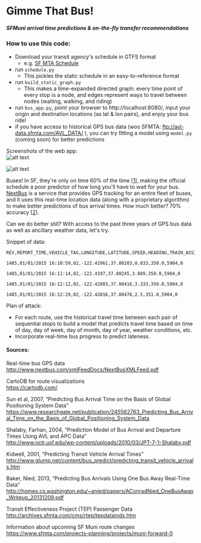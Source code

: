# Gimme That Bus!
##### SFMuni arrival time predictions & on-the-fly transfer recommendations


### How to use this code:
- Download your transit agency's schedule in GTFS format
  - e.g. [SF MTA Schedule]
- run `schedule.py`
  - This pickles the static schedule in an easy-to-reference format
- run `build_static_graph.py`
  - This makes a time-expanded directed graph: every time point of every stop is a node, and edges represent ways to travel between nodes (waiting, walking, and riding)
- run `bus_app.py`, point your browser to http://localhost:8080/, input your origin and destination locations (as lat & lon pairs), and enjoy your bus ride!
- if you have access to historical GPS bus data (woo SFMTA: ftp://avl-data.sfmta.com/AVL_DATA/ ), you can try fitting a model using `model.py` (coming soon) for better predictions

Screenshots of the web app:<br>
![alt text](https://github.com/mosesmarsh/gimme-bus/static/screenshot1.png "App screenshot 1")


![alt text](https://github.com/mosesmarsh/gimme-bus/static/screenshot2.png "App screenshot 2")

Buses! In SF, they're only on time 60% of the time [[1]], making the official schedule a poor predictor of how long you'll have to wait for your bus. [NextBus] is a service that provides GPS tracking for an entire fleet of buses, and it uses this real-time location data (along with a proprietary algorithm) to make better predictions of bus arrival times. How much better? 70% accuracy [[2]].

Can we do better still? With access to the past three years of GPS bus data as well as ancillary weather data, let's try.

Snippet of data:
```
REV,REPORT_TIME,VEHICLE_TAG,LONGITUDE,LATITUDE,SPEED,HEADING,TRAIN_ASSIGNMENT,PREDICTABLE

1485,01/01/2015 16:10:59,02,-122.41961,37.80203,0.833,350.0,5904,0

1485,01/01/2015 16:11:14,02,-122.4197,37.80245,3.889,350.0,5904,0

1485,01/01/2015 16:12:12,02,-122.42003,37.80416,3.333,350.0,5904,0

1485,01/01/2015 16:12:29,02,-122.42016,37.80478,2.5,351.0,5904,0
```

Plan of attack:
- For each route, use the historical travel time between each pair of sequential stops to build a model that predicts travel time based on time of day, day of week, day of month, day of year, weather conditions, etc.
- Incorporate real-time bus progress to predict lateness.



#### Sources:

Real-time bus GPS data <br>
http://www.nextbus.com/xmlFeedDocs/NextBusXMLFeed.pdf

[SF MTA schedule]: https://www.sfmta.com/about-sfmta/reports/gtfs-transit-data

CartoDB for route visualizations <br>
https://cartodb.com/


[1]: https://www.sfmta.com/about-sfmta/reports/performance-metrics/percentage-time-performance

[NextBus]: http://nextbus.cubic.com/About/How-NextBus-Works

[2]: https://goswift.ly/blog/2015/12/23/san-francisco-transit-prediction-accuracy-how-swyft-helps-you-commute-smarter-1

Sun et al, 2007, “Predicting Bus Arrival Time on the Basis of Global Positioning System Data” <br>
https://www.researchgate.net/publication/245562763_Predicting_Bus_Arrival_Time_on_the_Basis_of_Global_Positioning_System_Data

Shalaby, Farhan, 2004, “Prediction Model of Bus Arrival and Departure Times Using AVL and APC Data” <br>
http://www.nctr.usf.edu/wp-content/uploads/2010/03/JPT-7-1-Shalaby.pdf

Kidwell, 2001, “Predicting Transit Vehicle Arrival Times” <br>
http://www.glump.net/content/bus_predict/predicting_transit_vehicle_arrivals.htm

Baker, Nied, 2013, “Predicting Bus Arrivals Using One Bus Away Real-Time Data” <br>
http://homes.cs.washington.edu/~anied/papers/AConradNied_OneBusAway_Writeup_20131209.pdf

Transit Effectiveness Project (TEP) Passenger Data <br>
http://archives.sfmta.com/cms/rtep/tepdataindx.htm

Information about upcoming SF Muni route changes <br>
https://www.sfmta.com/projects-planning/projects/muni-forward-0
